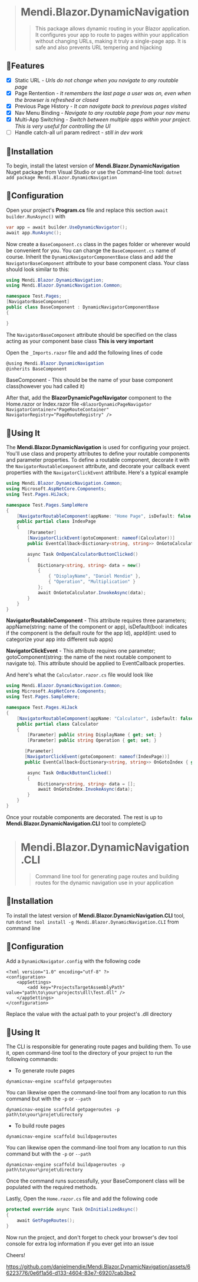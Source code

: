 > # Mendi.Blazor.DynamicNavigation
>>This package allows dynamic routing in your Blazor application. It configures your app to route to pages within your application without changing URLs, making it truly a single-page app. It is safe and also prevents URL tempering and hijacking

## 👏Features
- [x] Static URL - *Urls do not change when you navigate to any routable page*
- [x] Page Rentention - *It remembers the last page a user was on, even when the browser is refreshed or closed*
- [x] Previous Page History - *It can navigate back to previous pages visited*
- [x] Nav Menu Binding - *Navigate to any routable page from your nav menu*
- [x] Multi-App Switching - *Switch between multiple apps within your project. This is very useful for controlling the UI*
- [ ] Handle catch-all url param redirect - *still in dev work*

## 📖Installation
To begin, install the latest version of **Mendi.Blazor.DynamicNavigation** Nuget package from Visual Studio or use the Command-line tool: 
`dotnet add package Mendi.Blazor.DynamicNavigation` 

## 🔧Configuration

Open your project's **Program.cs** file and replace this section ```await builder.RunAsync()``` with
```csharp
var app = await builder.UseDynamicNavigator();
await app.RunAsync();
```

Now create a `BaseComponent.cs` class in the pages folder or wherever would be convenient for you. You can change the `BaseComponent.cs` name of course.
Inherit the `DynamicNavigatorComponentBase` class and add the `NavigatorBaseComponent` attribute to your base component class. Your class should look similar to this:
```csharp
using Mendi.Blazor.DynamicNavigation;
using Mendi.Blazor.DynamicNavigation.Common;

namespace Test.Pages;
[NavigatorBaseComponent]
public class BaseComponent : DynamicNavigatorComponentBase
{

}
```
The `NavigatorBaseComponent` attribute should be specified on the class acting as your component base class **This is very important**

Open the `_Imports.razor` file and add the following lines of code
``` csharp
@using Mendi.Blazor.DynamicNavigation
@inherits BaseComponent
```
BaseComponent - This should be the name of your base component class(however you had called it)

After that, add the **BlazorDynamicPageNavigator** component to the Home.razor or Index.razor file `<BlazorDynamicPageNavigator NavigatorContainer="PageRouteContainer" NavigatorRegistry="PageRouteRegistry" />`

## 🚀Using It

The **Mendi.Blazor.DynamicNavigation** is used for configuring your project. You'll use class and property attributes to define your routable components and parameter properties. 
To define a routable component, decorate it with the `NavigatorRoutableComponent` attribute, and decorate your callback event properties with the `NavigatorClickEvent` attribute. Here's a typical example

``` csharp
using Mendi.Blazor.DynamicNavigation.Common;
using Microsoft.AspNetCore.Components;
using Test.Pages.HiJack;

namespace Test.Pages.SampleHere
{
    [NavigatorRoutableComponent(appName: "Home Page", isDefault: false, appId: 1)]
    public partial class IndexPage
    {
        [Parameter]
        [NavigatorClickEvent(gotoComponent: nameof(Calculator))]
        public EventCallback<Dictionary<string, string>> OnGotoCalculator { get; set; }

        async Task OnOpenCalculatorButtonClicked()
        {
            Dictionary<string, string> data = new()
            {
                { "DisplayName", "Daniel Mendie" },
                { "Operation", "Multiplication" }
            };
            await OnGotoCalculator.InvokeAsync(data);
        }
    }
}
```
**NavigatorRoutableComponent** - This attribute requires three parameters; appName(string: name of the component or app), isDefault(bool: indicates if the component is the default route for the app Id), appId(int: used to categorize your app into different sub apps)

**NavigatorClickEvent** - This attribute requires one parameter; gotoComponent(string: the name of the next routable component to navigate to). This attribute should be applied to EventCallback properties.

And here's what the `Calculator.razor.cs` file would look like
``` csharp
using Mendi.Blazor.DynamicNavigation.Common;
using Microsoft.AspNetCore.Components;
using Test.Pages.SampleHere;

namespace Test.Pages.HiJack
{
    [NavigatorRoutableComponent(appName: "Calculator", isDefault: false, appId: 1)]
    public partial class Calculator
    {
        [Parameter] public string DisplayName { get; set; }
        [Parameter] public string Operation { get; set; }

       [Parameter]
       [NavigatorClickEvent(gotoComponent: nameof(IndexPage))]
       public EventCallback<Dictionary<string, string>> OnGotoIndex { get; set; }

        async Task OnBackButtonClicked()
        {
            Dictionary<string, string> data = [];
            await OnGotoIndex.InvokeAsync(data);
        }
    }
}

```

Once your routable components are decorated. The rest is up to **Mendi.Blazor.DynamicNavigation.CLI** tool to complete😉


> # Mendi.Blazor.DynamicNavigation.CLI
>>Command line tool for generating page routes and building routes for the dynamic navigation use in your application

## 📖Installation
To install the latest version of **Mendi.Blazor.DynamicNavigation.CLI** tool, run `dotnet tool install -g Mendi.Blazor.DynamicNavigation.CLI` from command line

## 🔧Configuration

Add a `DynamicNavigator.config` with the following code
```
<?xml version="1.0" encoding="utf-8" ?>
<configuration>
	<appSettings>
		<add key="ProjectsTargetAssemblyPath" value="path\to\your\projects\dll\Test.dll" />
	</appSettings>
</configuration>

```
Replace the value with the actual path to your project's .dll directory

## 🚀Using It

The CLI is responsible for generating route pages and building them. To use it, open command-line tool to the directory of your project to run the following commands:

- To generate route pages
```
dynamicnav-engine scaffold getpageroutes
```

You can likewise open the command-line tool from any location to run this command but with the `-p` or `--path` 
```
dynamicnav-engine scaffold getpageroutes -p path\to\your\projet\directory
```

- To build route pages
```
dynamicnav-engine scaffold buildpageroutes
```
You can likewise open the command-line tool from any location to run this command but with the `-p` or `--path` 
```
dynamicnav-engine scaffold buildpageroutes -p path\to\your\projet\directory
```

Once the command runs successfully, your BaseComponent class will be populated with the required methods.

Lastly, Open the `Home.razor.cs` file and add the following code
``` csharp
protected override async Task OnInitializedAsync()
{
    await GetPageRoutes();
}
```

Now run the project, and don't forget to check your browser's dev tool console for extra log information if you ever get into an issue


Cheers!


https://github.com/danielmendie/Mendi.Blazor.DynamicNavigation/assets/66223776/0e6f1a56-d133-4604-83e7-69207cab3be2






